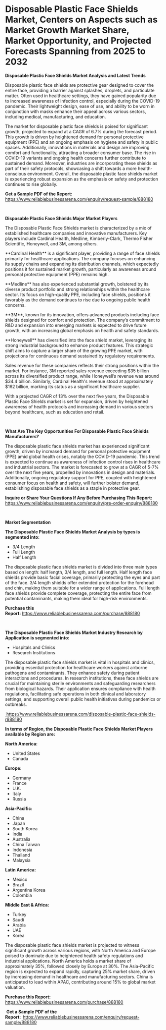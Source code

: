 <p><h1>Disposable Plastic Face Shields Market, Centers on Aspects such as Market Growth Market Share, Market Opportunity, and Projected Forecasts Spanning from 2025 to 2032</h1></p><p><strong>Disposable Plastic Face Shields Market Analysis and Latest Trends</strong></p>
<p><p>Disposable plastic face shields are protective gear designed to cover the entire face, providing a barrier against splashes, droplets, and particulate matter. Often used in healthcare settings, they have gained popularity due to increased awareness of infection control, especially during the COVID-19 pandemic. Their lightweight design, ease of use, and ability to be worn in conjunction with masks enhance their appeal across various sectors, including medical, manufacturing, and education.</p><p>The market for disposable plastic face shields is poised for significant growth, projected to expand at a CAGR of 6.7% during the forecast period. This growth is driven by heightened demand for personal protective equipment (PPE) and an ongoing emphasis on hygiene and safety in public spaces. Additionally, innovations in materials and design are improving comfort and functionality, attracting a broader consumer base. The rise in COVID-19 variants and ongoing health concerns further contribute to sustained demand. Moreover, industries are incorporating these shields as part of their safety protocols, showcasing a shift towards a more health-conscious environment. Overall, the disposable plastic face shields market is experiencing robust expansion as the emphasis on safety and protection continues to rise globally.</p></p>
<p><strong>Get a Sample PDF of the Report:&nbsp;</strong> <a href="https://www.reliablebusinessarena.com/enquiry/request-sample/888180?utm_campaign=3504&utm_medium=2&utm_source=Github&utm_content=ia&utm_term=13042025&utm_id=disposable-plastic-face-shields">https://www.reliablebusinessarena.com/enquiry/request-sample/888180</a></p>
<p>&nbsp;</p>
<p><strong>Disposable Plastic Face Shields Major Market Players</strong></p>
<p><p>The Disposable Plastic Face Shields market is characterized by a mix of established healthcare companies and innovative manufacturers. Key players include Cardinal Health, Medline, Kimberly-Clark, Thermo Fisher Scientific, Honeywell, and 3M, among others.</p><p>**Cardinal Health** is a significant player, providing a range of face shields primarily for healthcare applications. The company focuses on enhancing its supply chains and expanding its distribution channels, which expectedly positions it for sustained market growth, particularly as awareness around personal protective equipment (PPE) remains high.</p><p>**Medline** has also experienced substantial growth, bolstered by its diverse product portfolio and strong relationships within the healthcare sector. Its focus on high-quality PPE, including face shields, positions it favorably as the demand continues to rise due to ongoing public health concerns.</p><p>**3M**, known for its innovation, offers advanced products including face shields designed for comfort and protection. The company’s commitment to R&D and expansion into emerging markets is expected to drive future growth, with an increasing global emphasis on health and safety standards.</p><p>**Honeywell** has diversified into the face shield market, leveraging its strong industrial background to enhance product features. This strategic shift aims to capture a larger share of the growing PPE market, with projections for continuous demand sustained by regulatory requirements.</p><p>Sales revenue for these companies reflects their strong positions within the market. For instance, 3M reported sales revenue exceeding $35 billion across its diversified product range, while Honeywell’s revenue was around $34.4 billion. Similarly, Cardinal Health's revenue stood at approximately $162 billion, marking its status as a significant healthcare supplier.</p><p>With a projected CAGR of 13% over the next five years, the Disposable Plastic Face Shields market is set for expansion, driven by heightened awareness of health protocols and increasing demand in various sectors beyond healthcare, such as education and retail.</p></p>
<p>&nbsp;</p>
<p><strong>What Are The Key Opportunities For Disposable Plastic Face Shields Manufacturers?</strong></p>
<p><p>The disposable plastic face shields market has experienced significant growth, driven by increased demand for personal protective equipment (PPE) amid global health crises, notably the COVID-19 pandemic. This trend is expected to continue as awareness of infection control rises in healthcare and industrial sectors. The market is forecasted to grow at a CAGR of 5-7% over the next five years, propelled by innovations in design and materials. Additionally, ongoing regulatory support for PPE, coupled with heightened consumer focus on health and safety, will further bolster demand, establishing disposable face shields as a staple in protective gear.</p></p>
<p><strong>Inquire or Share Your Questions If Any Before Purchasing This Report:</strong> <a href="https://www.reliablebusinessarena.com/enquiry/pre-order-enquiry/888180?utm_campaign=3504&utm_medium=2&utm_source=Github&utm_content=ia&utm_term=13042025&utm_id=disposable-plastic-face-shields">https://www.reliablebusinessarena.com/enquiry/pre-order-enquiry/888180</a></p>
<p>&nbsp;</p>
<p><strong>Market Segmentation</strong></p>
<p><strong>The Disposable Plastic Face Shields Market Analysis by types is segmented into:</strong></p>
<p><ul><li>3/4 Length</li><li>Full Length</li><li>Half Length</li></ul></p>
<p><p>The disposable plastic face shields market is divided into three main types based on length: half length, 3/4 length, and full length. Half length face shields provide basic facial coverage, primarily protecting the eyes and part of the face. 3/4 length shields offer extended protection for the forehead and chin, making them suitable for a wider range of applications. Full length face shields provide complete coverage, protecting the entire face from potential contaminants, making them ideal for high-risk environments.</p></p>
<p><strong>Purchase this Report:&nbsp;</strong><a href="https://www.reliablebusinessarena.com/purchase/888180?utm_campaign=3504&utm_medium=2&utm_source=Github&utm_content=ia&utm_term=13042025&utm_id=disposable-plastic-face-shields">https://www.reliablebusinessarena.com/purchase/888180</a></p>
<p>&nbsp;</p>
<p><strong>The Disposable Plastic Face Shields Market Industry Research by Application is segmented into:</strong></p>
<p><ul><li>Hospitals and Clinics</li><li>Research Institutions</li></ul></p>
<p><p>The disposable plastic face shields market is vital in hospitals and clinics, providing essential protection for healthcare workers against airborne pathogens and contaminants. They enhance safety during patient interactions and procedures. In research institutions, these face shields are crucial for maintaining sterile environments and safeguarding researchers from biological hazards. Their application ensures compliance with health regulations, facilitating safe operations in both clinical and laboratory settings, and supporting overall public health initiatives during pandemics or outbreaks.</p></p>
<p><a href="https://www.reliablebusinessarena.com/disposable-plastic-face-shields-r888180?utm_campaign=3504&utm_medium=2&utm_source=Github&utm_content=ia&utm_term=13042025&utm_id=disposable-plastic-face-shields">&nbsp;https://www.reliablebusinessarena.com/disposable-plastic-face-shields-r888180</a></p>
<p><strong>In terms of Region, the Disposable Plastic Face Shields Market Players available by Region are:</strong></p>
<p>
    <p> <strong> North America: </strong>
        <ul>
            <li>United States</li>
            <li>Canada</li>
        </ul>
        </p> 
    <p> <strong> Europe: </strong>
        <ul>
            <li>Germany</li>
            <li>France</li>
            <li>U.K.</li>
            <li>Italy</li>
            <li>Russia</li>
        </ul>
        </p> 
    <p> <strong> Asia-Pacific: </strong>
        <ul>
            <li>China</li>
            <li>Japan</li>
            <li>South Korea</li>
            <li>India</li>
            <li>Australia</li>
            <li>China Taiwan</li>
            <li>Indonesia</li>
            <li>Thailand</li>
            <li>Malaysia</li>
        </ul>
        </p> 
    <p> <strong> Latin America: </strong>
        <ul>
            <li>Mexico</li>
            <li>Brazil</li>
            <li>Argentina Korea</li>
            <li>Colombia</li>
        </ul>
        </p> 
    <p> <strong> Middle East & Africa: </strong>
        <ul>
            <li>Turkey</li>
            <li>Saudi</li>
            <li>Arabia</li>
            <li>UAE</li>
            <li>Korea</li>
        </ul>
    </p>
    </p>
<p><p>The disposable plastic face shields market is projected to witness significant growth across various regions, with North America and Europe poised to dominate due to heightened health safety regulations and industrial applications. North America holds a market share of approximately 35%, followed closely by Europe at 30%. The Asia-Pacific region is expected to expand rapidly, capturing 25% market share, driven by increasing demand in healthcare and manufacturing sectors. China is anticipated to lead within APAC, contributing around 15% to global market valuation.</p></p>
<p><strong>Purchase this Report: </strong><a href="https://www.reliablebusinessarena.com/purchase/888180?utm_campaign=3504&utm_medium=2&utm_source=Github&utm_content=ia&utm_term=13042025&utm_id=disposable-plastic-face-shields">https://www.reliablebusinessarena.com/purchase/888180</a></p>
<p>&nbsp;<strong>Get a Sample PDF of the Report:&nbsp;&nbsp;</strong><a href="https://www.reliablebusinessarena.com/enquiry/request-sample/888180?utm_campaign=3504&utm_medium=2&utm_source=Github&utm_content=ia&utm_term=13042025&utm_id=disposable-plastic-face-shields">https://www.reliablebusinessarena.com/enquiry/request-sample/888180</a></p>
<p><strong></strong></p>
<p><p></p><p></p><p></p></p>